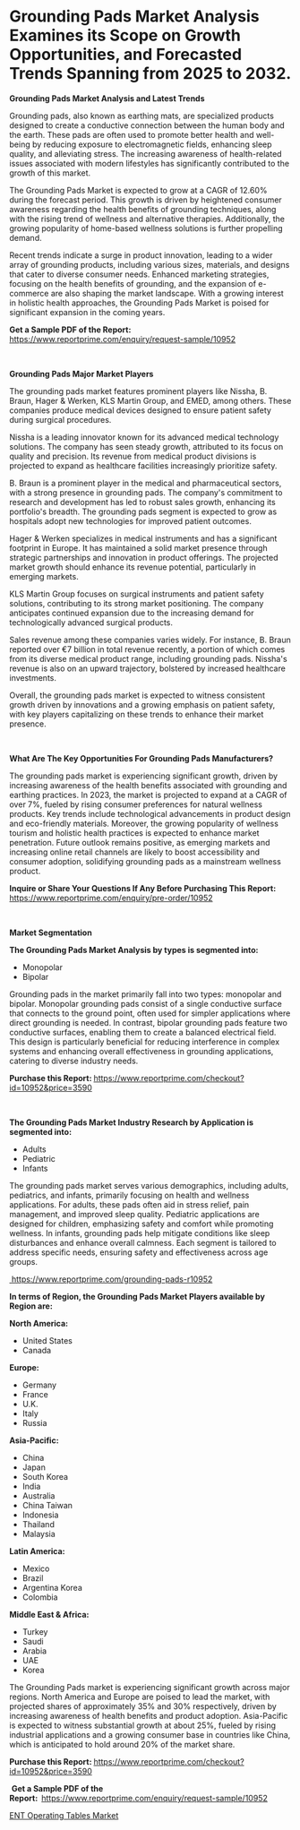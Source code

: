 <p><h1>Grounding Pads Market Analysis Examines its Scope on Growth Opportunities, and Forecasted Trends Spanning from 2025 to 2032.</h1></p><p><strong>Grounding Pads Market Analysis and Latest Trends</strong></p>
<p><p>Grounding pads, also known as earthing mats, are specialized products designed to create a conductive connection between the human body and the earth. These pads are often used to promote better health and well-being by reducing exposure to electromagnetic fields, enhancing sleep quality, and alleviating stress. The increasing awareness of health-related issues associated with modern lifestyles has significantly contributed to the growth of this market.</p><p>The Grounding Pads Market is expected to grow at a CAGR of 12.60% during the forecast period. This growth is driven by heightened consumer awareness regarding the health benefits of grounding techniques, along with the rising trend of wellness and alternative therapies. Additionally, the growing popularity of home-based wellness solutions is further propelling demand.</p><p>Recent trends indicate a surge in product innovation, leading to a wider array of grounding products, including various sizes, materials, and designs that cater to diverse consumer needs. Enhanced marketing strategies, focusing on the health benefits of grounding, and the expansion of e-commerce are also shaping the market landscape. With a growing interest in holistic health approaches, the Grounding Pads Market is poised for significant expansion in the coming years.</p></p>
<p><strong>Get a Sample PDF of the Report:&nbsp;</strong> <a href="https://www.reportprime.com/enquiry/request-sample/10952?utm_campaign=2792&utm_medium=2&utm_source=Github&utm_content=ia&utm_term=20032025&utm_id=grounding-pads">https://www.reportprime.com/enquiry/request-sample/10952</a></p>
<p>&nbsp;</p>
<p><strong>Grounding Pads Major Market Players</strong></p>
<p><p>The grounding pads market features prominent players like Nissha, B. Braun, Hager & Werken, KLS Martin Group, and EMED, among others. These companies produce medical devices designed to ensure patient safety during surgical procedures.</p><p>Nissha is a leading innovator known for its advanced medical technology solutions. The company has seen steady growth, attributed to its focus on quality and precision. Its revenue from medical product divisions is projected to expand as healthcare facilities increasingly prioritize safety.</p><p>B. Braun is a prominent player in the medical and pharmaceutical sectors, with a strong presence in grounding pads. The company's commitment to research and development has led to robust sales growth, enhancing its portfolio's breadth. The grounding pads segment is expected to grow as hospitals adopt new technologies for improved patient outcomes.</p><p>Hager & Werken specializes in medical instruments and has a significant footprint in Europe. It has maintained a solid market presence through strategic partnerships and innovation in product offerings. The projected market growth should enhance its revenue potential, particularly in emerging markets.</p><p>KLS Martin Group focuses on surgical instruments and patient safety solutions, contributing to its strong market positioning. The company anticipates continued expansion due to the increasing demand for technologically advanced surgical products.</p><p>Sales revenue among these companies varies widely. For instance, B. Braun reported over €7 billion in total revenue recently, a portion of which comes from its diverse medical product range, including grounding pads. Nissha's revenue is also on an upward trajectory, bolstered by increased healthcare investments.</p><p>Overall, the grounding pads market is expected to witness consistent growth driven by innovations and a growing emphasis on patient safety, with key players capitalizing on these trends to enhance their market presence.</p></p>
<p>&nbsp;</p>
<p><strong>What Are The Key Opportunities For Grounding Pads Manufacturers?</strong></p>
<p><p>The grounding pads market is experiencing significant growth, driven by increasing awareness of the health benefits associated with grounding and earthing practices. In 2023, the market is projected to expand at a CAGR of over 7%, fueled by rising consumer preferences for natural wellness products. Key trends include technological advancements in product design and eco-friendly materials. Moreover, the growing popularity of wellness tourism and holistic health practices is expected to enhance market penetration. Future outlook remains positive, as emerging markets and increasing online retail channels are likely to boost accessibility and consumer adoption, solidifying grounding pads as a mainstream wellness product.</p></p>
<p><strong>Inquire or Share Your Questions If Any Before Purchasing This Report:</strong> <a href="https://www.reportprime.com/enquiry/pre-order/10952?utm_campaign=2792&utm_medium=2&utm_source=Github&utm_content=ia&utm_term=20032025&utm_id=grounding-pads">https://www.reportprime.com/enquiry/pre-order/10952</a></p>
<p>&nbsp;</p>
<p><strong>Market Segmentation</strong></p>
<p><strong>The Grounding Pads Market Analysis by types is segmented into:</strong></p>
<p><ul><li>Monopolar</li><li>Bipolar</li></ul></p>
<p><p>Grounding pads in the market primarily fall into two types: monopolar and bipolar. Monopolar grounding pads consist of a single conductive surface that connects to the ground point, often used for simpler applications where direct grounding is needed. In contrast, bipolar grounding pads feature two conductive surfaces, enabling them to create a balanced electrical field. This design is particularly beneficial for reducing interference in complex systems and enhancing overall effectiveness in grounding applications, catering to diverse industry needs.</p></p>
<p><strong>Purchase this Report:&nbsp;</strong><a href="https://www.reportprime.com/checkout?id=10952&price=3590&utm_campaign=2792&utm_medium=2&utm_source=Github&utm_content=ia&utm_term=20032025&utm_id=grounding-pads">https://www.reportprime.com/checkout?id=10952&price=3590</a></p>
<p>&nbsp;</p>
<p><strong>The Grounding Pads Market Industry Research by Application is segmented into:</strong></p>
<p><ul><li>Adults</li><li>Pediatric</li><li>Infants</li></ul></p>
<p><p>The grounding pads market serves various demographics, including adults, pediatrics, and infants, primarily focusing on health and wellness applications. For adults, these pads often aid in stress relief, pain management, and improved sleep quality. Pediatric applications are designed for children, emphasizing safety and comfort while promoting wellness. In infants, grounding pads help mitigate conditions like sleep disturbances and enhance overall calmness. Each segment is tailored to address specific needs, ensuring safety and effectiveness across age groups.</p></p>
<p><a href="https://www.reportprime.com/grounding-pads-r10952?utm_campaign=2792&utm_medium=2&utm_source=Github&utm_content=ia&utm_term=20032025&utm_id=grounding-pads">&nbsp;https://www.reportprime.com/grounding-pads-r10952</a></p>
<p><strong>In terms of Region, the Grounding Pads Market Players available by Region are:</strong></p>
<p>
    <p> <strong> North America: </strong>
        <ul>
            <li>United States</li>
            <li>Canada</li>
        </ul>
        </p> 
    <p> <strong> Europe: </strong>
        <ul>
            <li>Germany</li>
            <li>France</li>
            <li>U.K.</li>
            <li>Italy</li>
            <li>Russia</li>
        </ul>
        </p> 
    <p> <strong> Asia-Pacific: </strong>
        <ul>
            <li>China</li>
            <li>Japan</li>
            <li>South Korea</li>
            <li>India</li>
            <li>Australia</li>
            <li>China Taiwan</li>
            <li>Indonesia</li>
            <li>Thailand</li>
            <li>Malaysia</li>
        </ul>
        </p> 
    <p> <strong> Latin America: </strong>
        <ul>
            <li>Mexico</li>
            <li>Brazil</li>
            <li>Argentina Korea</li>
            <li>Colombia</li>
        </ul>
        </p> 
    <p> <strong> Middle East & Africa: </strong>
        <ul>
            <li>Turkey</li>
            <li>Saudi</li>
            <li>Arabia</li>
            <li>UAE</li>
            <li>Korea</li>
        </ul>
    </p>
    </p>
<p><p>The Grounding Pads market is experiencing significant growth across major regions. North America and Europe are poised to lead the market, with projected shares of approximately 35% and 30% respectively, driven by increasing awareness of health benefits and product adoption. Asia-Pacific is expected to witness substantial growth at about 25%, fueled by rising industrial applications and a growing consumer base in countries like China, which is anticipated to hold around 20% of the market share.</p></p>
<p><strong>Purchase this Report: </strong><a href="https://www.reportprime.com/checkout?id=10952&price=3590&utm_campaign=2792&utm_medium=2&utm_source=Github&utm_content=ia&utm_term=20032025&utm_id=grounding-pads">https://www.reportprime.com/checkout?id=10952&price=3590</a></p>
<p>&nbsp;<strong>Get a Sample PDF of the Report:&nbsp;&nbsp;</strong><a href="https://www.reportprime.com/enquiry/request-sample/10952?utm_campaign=2792&utm_medium=2&utm_source=Github&utm_content=ia&utm_term=20032025&utm_id=grounding-pads">https://www.reportprime.com/enquiry/request-sample/10952</a></p>
<p><strong></strong></p>
<p><p><a href="https://github.com/organophelia8282/Market-Research-Report-List-1/blob/main/ent-operating-tables-market.md?utm_campaign=2792&utm_medium=2&utm_source=Github&utm_content=ia&utm_term=20032025&utm_id=grounding-pads">ENT Operating Tables Market</a></p></p>